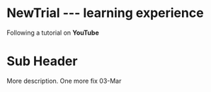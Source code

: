 # NewTrial --- learning experience
Following a tutorial on **YouTube**

# Sub Header
More description.
One more fix 03-Mar